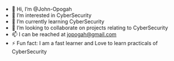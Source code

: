 - 👋 Hi, I’m @John-Opogah
- 👀 I’m interested in CyberSecurity 
- 🌱 I’m currently learning CyberSecurity
- 💞️ I’m looking to collaborate on projects relating to CyberSecurity
- 📫 I can be reached at jopogah@gmail.com
- ⚡ Fun fact: I am a fast learner and Love to learn practicals of CyberSecurity

<!---
John-Opogah/John-Opogah is a ✨ special ✨ repository because its `README.md` (this file) appears on your GitHub profile.
You can click the Preview link to take a look at your changes.
--->
